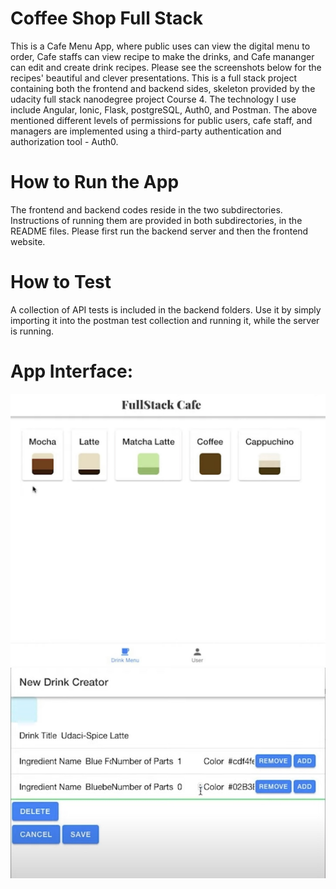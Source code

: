 # Coffee Shop Full Stack
This is a Cafe Menu App, where public uses can view the digital menu to order, Cafe staffs can view recipe to make the drinks, and Cafe mananger can edit and create drink recipes. Please see the screenshots below for the recipes' beautiful and clever presentations.
This is a full stack project containing both the frontend and backend sides, skeleton provided by the 
udacity full stack nanodegree project Course 4.
The technology I use include Angular, Ionic, Flask, postgreSQL, Auth0, and Postman. The above mentioned different levels of permissions for public users, cafe staff, and managers are implemented using a third-party authentication and authorization tool - Auth0.

# How to Run the App
The frontend and backend codes reside in the two subdirectories. Instructions of running them are provided in both subdirectories, in the README files. Please first run the backend server and then the frontend website.

# How to Test
A collection of API tests is included in the backend folders. Use it by simply importing it into the postman test collection and running it, while the server is running.

# App Interface:
![alt text](https://github.com/longyi1207/coffee_shop/blob/main/1.jpg?raw=true)
![alt text](https://github.com/longyi1207/coffee_shop/blob/main/2.jpg?raw=true)